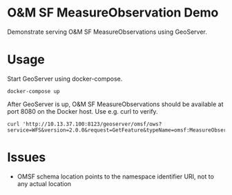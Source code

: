 # O&M SF MeasureObservation Demo

Demonstrate serving O&M SF MeasureObservations using GeoServer.

# Usage

Start GeoServer using docker-compose.

```
docker-compose up
```

After GeoServer is up, O&M SF MeasureObservations should be available at port 8080 on the Docker host. Use e.g. curl to verify.

```
curl 'http://10.13.37.100:8123/geoserver/omsf/ows?service=WFS&version=2.0.0&request=GetFeature&typeName=omsf:MeasureObservation&count=1'
```


# Issues

* OMSF schema location points to the namespace identifier URI, not to any actual location
